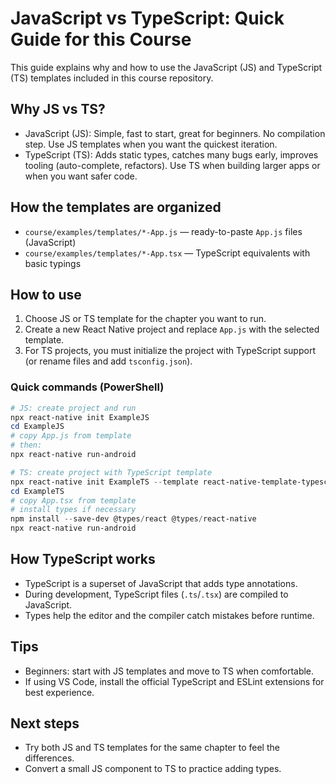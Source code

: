 # JavaScript vs TypeScript: Quick Guide for this Course

This guide explains why and how to use the JavaScript (JS) and TypeScript (TS) templates included in this course repository.

## Why JS vs TS?
- JavaScript (JS): Simple, fast to start, great for beginners. No compilation step. Use JS templates when you want the quickest iteration.
- TypeScript (TS): Adds static types, catches many bugs early, improves tooling (auto-complete, refactors). Use TS when building larger apps or when you want safer code.

## How the templates are organized
- `course/examples/templates/*-App.js` — ready-to-paste `App.js` files (JavaScript)
- `course/examples/templates/*-App.tsx` — TypeScript equivalents with basic typings

## How to use
1. Choose JS or TS template for the chapter you want to run.
2. Create a new React Native project and replace `App.js` with the selected template.
3. For TS projects, you must initialize the project with TypeScript support (or rename files and add `tsconfig.json`).

### Quick commands (PowerShell)
```powershell
# JS: create project and run
npx react-native init ExampleJS
cd ExampleJS
# copy App.js from template
# then:
npx react-native run-android

# TS: create project with TypeScript template
npx react-native init ExampleTS --template react-native-template-typescript
cd ExampleTS
# copy App.tsx from template
# install types if necessary
npm install --save-dev @types/react @types/react-native
npx react-native run-android
```

## How TypeScript works
- TypeScript is a superset of JavaScript that adds type annotations.
- During development, TypeScript files (`.ts`/`.tsx`) are compiled to JavaScript.
- Types help the editor and the compiler catch mistakes before runtime.

## Tips
- Beginners: start with JS templates and move to TS when comfortable.
- If using VS Code, install the official TypeScript and ESLint extensions for best experience.

## Next steps
- Try both JS and TS templates for the same chapter to feel the differences.
- Convert a small JS component to TS to practice adding types.
